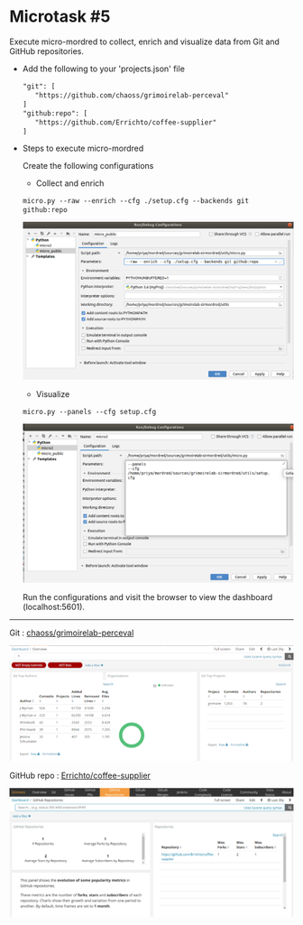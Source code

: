 # Microtask #5

Execute micro-mordred to collect, enrich and visualize data from Git and GitHub repositories.

* Add the following to your 'projects.json' file

   ```
   "git": [
      "https://github.com/chaoss/grimoirelab-perceval"
   ]
   "github:repo": [
      "https://github.com/Errichto/coffee-supplier"
   ]
   ```

* Steps to execute micro-mordred

   Create the following configurations 

   * Collect and enrich

   ```
   micro.py --raw --enrich --cfg ./setup.cfg --backends git github:repo
   ```

   ![first](./images/micro_public.png)

   * Visualize

   ```
   micro.py --panels --cfg setup.cfg
   ```

   ![second](./images/micro_2.png)

   Run the configurations and visit the browser to view the dashboard (localhost:5601).

***

Git : [chaoss/grimoirelab-perceval](https://github.com/chaoss/grimoirelab-perceval)

![git](./images/mt5_git.png)

GitHub repo : [Errichto/coffee-supplier](https://github.com/Errichto/coffee-supplier)

![github_repo](./images/mt5_github_repo.png)